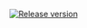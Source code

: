 <a href="https://github.com/lyswhut/lx-music-desktop/releases"><img src="https://img.shields.io/github/release/guoyue2010/lxmusic" alt="Release version"></a>
